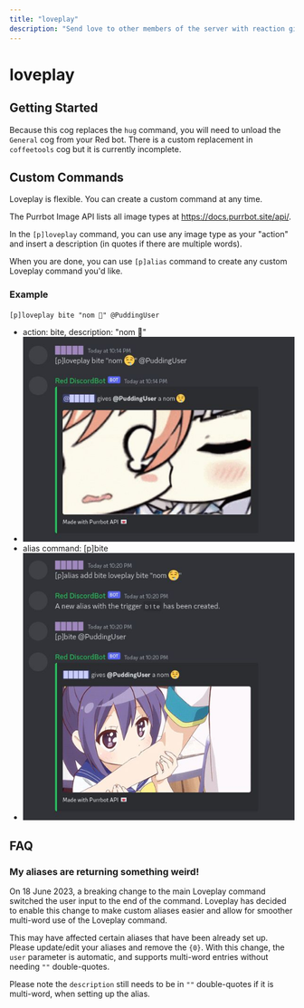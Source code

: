 ```yaml
---
title: "loveplay"
description: "Send love to other members of the server with reaction gifs from Purrbot API. Does not require a user @mention (say '=hug server' all you like!). Includes: blush, cuddle, dance, hug, kiss, lick, neko, nom, pat, poke, slap. Also includes a custom reaction gif builder that works for any gif type from the Purrbot API."
---
```


# loveplay

<component-coghero cog="loveplay" desc="Send love to other members of the server with reaction gifs from Purrbot API. Does not require a user @mention (say '=hug server' all you like!). Includes: blush, cuddle, dance, hug, kiss, lick, neko, nom, pat, poke, slap. Also includes a custom reaction gif builder that works for any gif type from the Purrbot API."></component-coghero>


## Getting Started

Because this cog replaces the  `hug`  command, you will need to unload the  `General`  cog from your Red bot. There is a custom replacement in  `coffeetools`  cog but it is currently incomplete.


## Custom Commands

Loveplay is flexible. You can create a custom command at any time.

The Purrbot Image API lists all image types at https://docs.purrbot.site/api/.

In the  `[p]loveplay`  command, you can use any image type as your "action" and insert a description (in quotes if there are multiple words).

When you are done, you can use  `[p]alias`  command to create any custom Loveplay command you'd like.


### Example

`[p]loveplay bite "nom 🤤" @PuddingUser`
- action: bite, description: "nom 🤤"
- ![Running the command `[p]loveplay bite "nom 🤤" @PuddingUser`](./loveplay-example-01.jpg)
- alias command: [p]bite
- ![Running the command `[p]alias add bite loveplay bite "nom 🤤"`, which adds a new command `[p]bite`](./loveplay-example-02.jpg)



## FAQ

### My aliases are returning something weird!

On 18 June 2023, a breaking change to the main Loveplay command switched the user input to the end of the command. Loveplay has decided to enable this change to make custom aliases easier and allow for smoother multi-word use of the Loveplay command.

This may have affected certain aliases that have been already set up. Please update/edit your aliases and remove the `{0}`. With this change, the `user` parameter is automatic, and supports multi-word entries without needing `""` double-quotes.

Please note the `description` still needs to be in `""` double-quotes if it is multi-word, when setting up the alias.
